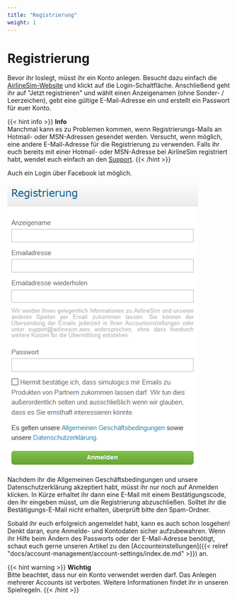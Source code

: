 ```yaml
---
title: "Registrierung"
weight: 1
---
```


# Registrierung

Bevor ihr loslegt, müsst ihr ein Konto anlegen. Besucht dazu einfach die [AirlineSim-Website](https://www.airlinesim.aero/de) und klickt auf die Login-Schaltfläche. Anschließend geht ihr auf "Jetzt registrieren" und wählt einen Anzeigenamen (ohne Sonder- / Leerzeichen), gebt eine gültige E-Mail-Adresse ein und erstellt ein Passwort für euer Konto.

{{< hint info >}}
**Info**  
Manchmal kann es zu Problemen kommen, wenn Registrierungs-Mails an Hotmail- oder MSN-Adressen gesendet werden. Versucht, wenn möglich, eine andere E-Mail-Adresse für die Registrierung zu verwenden. Falls ihr euch bereits mit einer Hotmail- oder MSN-Adresse bei AirlineSim registriert habt, wendet euch einfach an den [Support](https://www.airlinesim.aero/blog/de/pages/support/).
{{< /hint >}}

Auch ein Login über Facebook ist möglich.

![Kontoregistrierung](registrierung_01.PNG "Kontoregistrierung")

Nachdem ihr die Allgemeinen Geschäftsbedingungen und unsere Datenschutzerklärung akzeptiert habt, müsst ihr nur noch auf Anmelden klicken. In Kürze erhaltet ihr dann eine E-Mail mit einem Bestätigungscode, den ihr eingeben müsst, um die Registrierung abzuschließen. Solltet ihr die Bestätigungs-E-Mail nicht erhalten, überprüft bitte den Spam-Ordner.

Sobald ihr euch erfolgreich angemeldet habt, kann es auch schon losgehen! Denkt daran, eure Anmelde- und Kontodaten sicher aufzubewahren. Wenn ihr Hilfe beim Ändern des Passworts oder der E-Mail-Adresse benötigt, schaut euch gerne unseren Artikel zu den [Accounteinstellungen]({{< relref "docs/account-management/account-settings/index.de.md" >}}) an.

{{< hint warning >}}
**Wichtig**  
Bitte beachtet, dass nur ein Konto verwendet werden darf. Das Anlegen mehrerer Accounts ist verboten. Weitere Informationen findet ihr in unseren Spielregeln.
{{< /hint >}}
